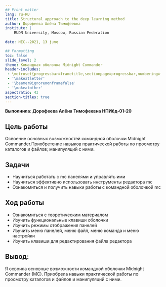 ```yaml
---
## Front matter
lang: ru-RU
title: Structural approach to the deep learning method
author: Дорофеева Алёна Тимофеевна
institute: |
	RUDN University, Moscow, Russian Federation
	
date: NEC--2021, 13 june

## Formatting
toc: false
slide_level: 2
theme: Командная оболочка Midnight Commander
header-includes: 
 - \metroset{progressbar=frametitle,sectionpage=progressbar,numbering=fraction}
 - '\makeatletter'
 - '\beamer@ignorenonframefalse'
 - '\makeatother'
aspectratio: 43
section-titles: true
---
```


**Выполнила: Дорофеева Алёна Тимофеевна НПИбд-01-20**

## Цель работы

Освоение основных возможностей командной оболочки Midnight Commander.Приобретение навыков практической работы по просмотру каталогов и файлов; манипуляций с ними.

## Задачи

- Научиться работать с mc панелями и управлять ими
- Научиться эффективно использовать инструменты редактора mc
- Ознакомиться и получить навыки работы с командной оболочкой mc

## Ход работы

- Ознакомиться с теоретическим материалом
- Изучить функциональные клавиши оболочки
- Изучить режимы отображения панелей
- Изучить меню панелей, меню файл, меню команда и меню настройки
- Изучить клавиши для редактирования файла редактора

## Вывод:

Я освоила основные возможности командной оболочки Midnight Commander (MC). Приобрела навыки практической работы по просмотру каталогов и файлов и манипуляций с ними. 